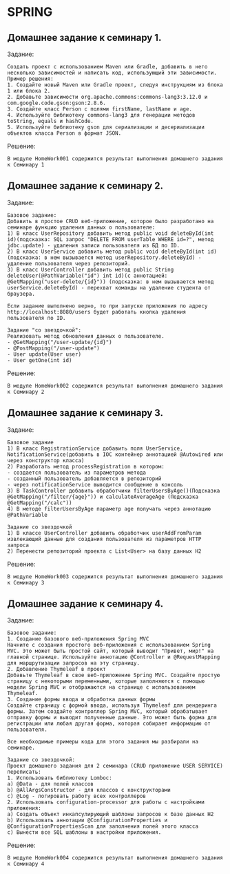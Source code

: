 # SPRING

## Домашнее задание к семинару 1.

Задание:

    Создать проект с использованием Maven или Gradle, добавить в него несколько зависимостей и написать код, использующий эти зависимости.
    Пример решения:
    1. Создайте новый Maven или Gradle проект, следуя инструкциям из блока 1 или блока 2.
    2. Добавьте зависимости org.apache.commons:commons-lang3:3.12.0 и com.google.code.gson:gson:2.8.6.
    3. Создайте класс Person с полями firstName, lastName и age.
    4. Используйте библиотеку commons-lang3 для генерации методов toString, equals и hashCode.
    5. Используйте библиотеку gson для сериализации и десериализации объектов класса Person в формат JSON.

Решение:

    В модуле HomeWork001 содержится результат выполнения домашнего задания к Семинару 1

## Домашнее задание к семинару 2.

Задание:

    Базовое задание:
    Добавить в простое CRUD веб-приложение, которое было разработано на семинаре функцию удаления данных о пользователе:
    1) В класс UserRepository добавить метод public void deleteById(int id)(подсказка: SQL запрос "DELETE FROM userTable WHERE id=?", метод jdbc.update) - удаления записи пользователя из БД по ID.
    2) В класс UserService добавить метод public void deleteById(int id)(подсказка: в нем вызывается метод userRepository.deleteById) - удаление пользователя через репозиторий.
    3) В класс UserController добавить метод public String deleteUser(@PathVariable("id") int id)(с аннотацией: @GetMapping("user-delete/{id}")) (подсказка: в нем вызывается метод userService.deleteById) - перехват команды на удаление студента от браузера.

    Если задание выполнено верно, то при запуске приложения по адресу http://localhost:8080/users будет работать кнопка удаления пользователя по ID.

    Задание "со звездочкой":
    Реализовать метод обновления данных о пользователе.
    - @GetMapping("/user-update/{id}")
    - @PostMapping("/user-update")
    - User update(User user)
    - User getOne(int id)

Решение:

    В модуле HomeWork002 содержится результат выполнения домашнего задания к Семинару 2

## Домашнее задание к семинару 3.

Задание:

    Базовое задание
    1) В класс RegistrationService добавить поля UserService, NotificationService(добавить в IOC контейнер аннотацией @Autowired или через конструктор класса)
    2) Разработать метод processRegistration в котором:
    - создается пользователь из параметров метода
    - созданный пользователь добавляется в репозиторий
    - через notificationService выводится сообщение в консоль
    3) В TaskController добавить обработчики filterUsersByAge()(Подсказка @GetMapping("/filter/{age}")) и calculateAverageAge (Подсказка @GetMapping("/calc"))
    4) В методе filterUsersByAge параметр age получать через аннотацию @PathVariable

    Задание со звездочкой
    1) В классе UserController добавить обработчик userAddFromParam извлекающий данные для создания пользователя из параметров HTTP запроса
    2) Перенести репозиторий проекта с List<User> на базу данных H2

Решение:

    В модуле HomeWork003 содержится результат выполнения домашнего задания к Семинару 3

## Домашнее задание к семинару 4.

Задание:

    Базовое задание:
    1. Создание базового веб-приложения Spring MVC
    Начните с создания простого веб-приложения с использованием Spring MVC. Это может быть простой сайт, который выводит "Привет, мир!" на главной странице. Используйте аннотацию @Controller и @RequestMapping для маршрутизации запросов на эту страницу.
    2. Добавление Thymeleaf в проект
    Добавьте Thymeleaf в свое веб-приложение Spring MVC. Создайте простую страницу с некоторыми переменными, которые заполняются с помощью модели Spring MVC и отображаются на странице с использованием Thymeleaf.
    3. Создание формы ввода и обработка данных формы
    Создайте страницу с формой ввода, используя Thymeleaf для рендеринга формы. Затем создайте контроллер Spring MVC, который обрабатывает отправку формы и выводит полученные данные. Это может быть форма для регистрации или любая другая форма, которая собирает информацию от пользователя.

    Все необходимые примеры кода для этого задания мы разбирали на семинаре.

    Задание со звездочкой:
    Проект домашнего задания для 2 семинара (CRUD приложение USER SERVICE) переписать:
    1. Использовать библиотеку Lomboc:
    a) @Data - для полей классов
    b) @AllArgsConstructor - для классов с конструкторами
    c) @Log - логировать работу всех контроллеров
    2. Использовать configuration-processor для работы с настройками приложения:
    a) Создать объект инкапсулирующий шаблоны запросов к базе данных H2
    b) Использовать аннотации @ConfigurationProperties и @ConfigurationPropertiesScan для заполнения полей этого класса
    с) Вынести все SQL шаблоны в настройки приложения.

Решение:

    В модуле HomeWork004 содержится результат выполнения домашнего задания к Семинару 4